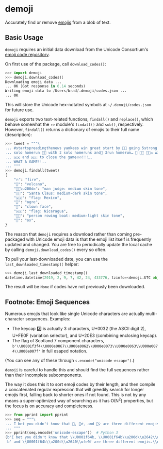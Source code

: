 # demoji

Accurately find or remove [emojis](https://en.wikipedia.org/wiki/Emoji) from a blob of text.

## Basic Usage

`demoji` requires an initial data download from the Unicode Consortium's [emoji code repository](http://unicode.org/Public/emoji/12.0/emoji-test.txt).

On first use of the package, call `download_codes()`:

```python
>>> import demoji
>>> demoji.download_codes()
Downloading emoji data ...
... OK (Got response in 0.14 seconds)
Writing emoji data to /Users/brad/.demoji/codes.json ...
... OK
```

This will store the Unicode hex-notated symbols at `~/.demoji/codes.json` for future use.

`demoji` exports two text-related functions, `findall()` and `replace()`, which behave somewhat the `re` module's `findall()` and `sub()`, respectively.  However, `findall()` returns a dictionary of emojis to their full name (description):

```python
>>> tweet = """\
... #startspreadingthenews yankees win great start by 🎅🏾 going 5strong innings with 5k’s🔥 🐂
... solo homerun 🌋🌋 with 2 solo homeruns and👹 3run homerun… 🤡 🚣🏼 👨🏽‍⚖️ with rbi’s … 🔥🔥
... 🇲🇽 and 🇳🇮 to close the game🔥🔥!!!….
... WHAT A GAME!!..
... """
>>> demoji.findall(tweet)
{
    "🔥": "fire",
    "🌋": "volcano",
    "👨🏽\u200d⚖️": "man judge: medium skin tone",
    "🎅🏾": "Santa Claus: medium-dark skin tone",
    "🇲🇽": "flag: Mexico",
    "👹": "ogre",
    "🤡": "clown face",
    "🇳🇮": "flag: Nicaragua",
    "🚣🏼": "person rowing boat: medium-light skin tone",
    "🐂": "ox",
}
```

The reason that `demoji` requires a download rather than coming pre-packaged with Unicode emoji data is that the emoji list itself is frequently updated and changed.  You are free to periodically update the local cache by calling `demoji.download_codes()` every so often.

To pull your last-downloaded date, you can use the `last_downloaded_timestamp()` helper:

```python
>>> demoji.last_downloaded_timestamp()
datetime.datetime(2019, 2, 9, 7, 42, 24, 433776, tzinfo=<demoji.UTC object at 0x101b9ecf8>)
```

The result will be `None` if codes have not previously been downloaded.

## Footnote: Emoji Sequences

Numerous emojis that look like single Unicode characters are actually multi-character sequences.  Examples:

- The keycap 2️⃣ is actually 3 characters, U+0032 (the ASCII digit 2), U+FE0F (variation selector), and U+20E3 (combining enclosing keycap).
- The flag of Scotland 7 component characters, `b'\\U0001f3f4\\U000e0067\\U000e0062\\U000e0073\\U000e0063\\U000e0074\\U000e007f'` in full esaped notation.

(You can see any of these through `s.encode("unicode-escape")`.)

`demoji` is careful to handle this and should find the full sequences rather than their incomplete subcomponents.

The way it does this it to sort emoji codes by their length, and then compile a concatenated regular expression that will greedily search for longer emojis first, falling back to shorter ones if not found.  This is not by any means a super-optimized way of searching as it has O(N<sup>2</sup>) properties, but the focus is on accuracy and completeness.

```python
>>> from pprint import pprint
>>> seq = """\
... I bet you didn't know that 🙋, 🙋‍♂️, and 🙋‍♀️ are three different emojis.
... """
>>> pprint(seq.encode('unicode-escape'))  # Python 3
(b"I bet you didn't know that \\U0001f64b, \\U0001f64b\\u200d\\u2642\\ufe0f,"
 b' and \\U0001f64b\\u200d\\u2640\\ufe0f are three different emojis.\\n')
```
